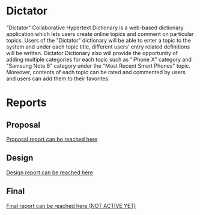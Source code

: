 # Dictator
"Dictator" Collaborative Hypertext Dictionary is a web-based dictionary application which lets users create online topics and comment on particular topics. Users of the "Dictator" dictionary will be able to enter a topic to the system and under each topic title, different users' entry related definitions will be written. Dictator Dictionary also will provide the opportunity of adding multiple categories for each topic such as "iPhone X" category and "Samsung Note 8" category under the "Most Recent Smart Phones" topic. Moreover, contents of each topic can be rated and commented by users and users can add them to their favorites.
# Reports
## Proposal
[Proposal report can be reached here](https://github.com/alchemistake/dictator/raw/master/docs/Proposal%20Document.pdf)
## Design
[Design report can be reached here](https://github.com/alchemistake/dictator/raw/master/docs/Design%20Document.pdf)
## Final
[Final report can be reached here (NOT ACTIVE YET)](www.google.com)

